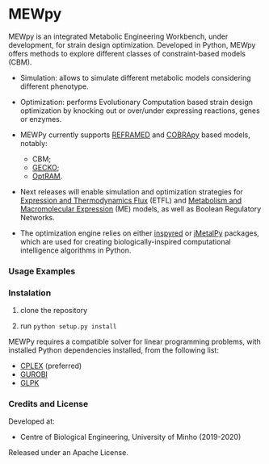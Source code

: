 MEWpy
============

  

MEWpy is an integrated Metabolic Engineering Workbench, under development, for strain design optimization. Developed in Python, MEWpy offers methods to explore different classes of constraint-based models (CBM). 

* Simulation: allows to simulate different metabolic models considering different phenotype.
  
* Optimization: performs Evolutionary Computation based strain design optimization by knocking out or over/under expressing reactions, genes or enzymes.


*  MEWPy currently supports [REFRAMED](<https://github.com/cdanielmachado/reframed>) and [COBRApy](<https://opencobra.github.io/cobrapy/>) based models, notably:

	* CBM;
	* [GECKO](https://doi.org/10.15252/msb.20167411);
	* [OptRAM](https://doi.org/10.1371/journal.pcbi.1006835).

* Next releases will enable simulation and optimization strategies for [Expression and Thermodynamics Flux](https://doi.org/10.1371/journal.pcbi.1006835) (ETFL) and [Metabolism and Macromolecular Expression](https://doi.org/10.1371/journal.pcbi.1006302) (ME) models, as well as Boolean Regulatory Networks. 

  
  
* The optimization engine relies on either [inspyred](<https://github.com/aarongarrett/inspyred>) or [jMetalPy](<https://github.com/jMetal/jMetalPy>) packages, which are used for creating biologically-inspired computational intelligence algorithms in Python.

  
  
  
  

### Usage Examples

  
  
  

### Instalation

  

1. clone the repository

2. run ``python setup.py install``

  
  
  

MEWPy requires a compatible solver for linear programming problems, with installed Python dependencies installed, from the following list:

  

-  [CPLEX](<https://www-01.ibm.com/software/commerce/optimization/cplex-optimizer/>) (preferred)
-  [GUROBI](<http://www.gurobi.com>)
-  [GLPK](<https://www.gnu.org/software/glpk/>)

  
  

### Credits and License

Developed at:

* Centre of Biological Engineering, University of Minho (2019-2020)

  
Released under an Apache License.



